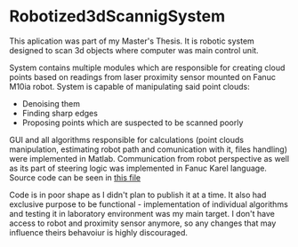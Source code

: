 # Robotized3dScannigSystem
This aplication was part of my Master's Thesis. It is robotic system designed to scan 3d objects where computer was main control unit. 

System contains multiple modules which are responsible for creating cloud points based on readings from laser proximity sensor mounted on Fanuc M10ia robot.
System is capable of manipulating said point clouds:
- Denoising them
- Finding sharp edges
- Proposing points which are suspected to be scanned poorly

GUI and all algorithms responsible for calculations (point clouds manipulation, estimating robot path and comunication with it, files handling) were implemented in Matlab.
Communication from robot perspective as well as its part of steering logic was implemented in Fanuc Karel language. Source code can be seen in [this file](karel_kod_zrodlowy.txt)

Code is in poor shape as I didn't plan to publish it at a time. It also had exclusive purpose to be functional - implementation of individual algorithms and testing it in laboratory environment was my main target.
I don't have access to robot and proximity sensor anymore, so any changes that may influence theirs behavoiur is highly discouraged.
